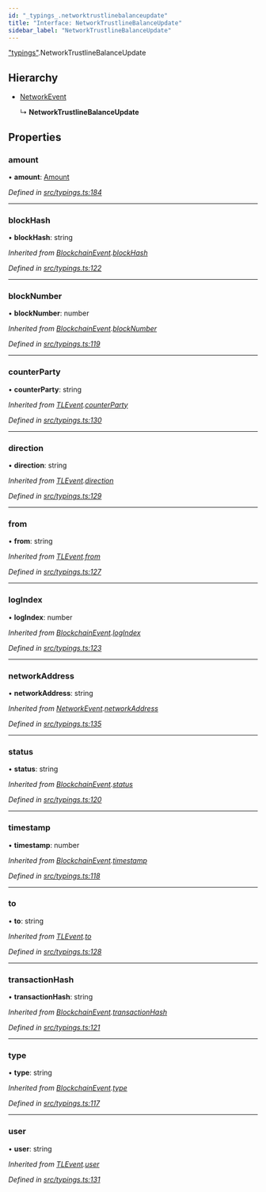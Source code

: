 ```yaml
---
id: "_typings_.networktrustlinebalanceupdate"
title: "Interface: NetworkTrustlineBalanceUpdate"
sidebar_label: "NetworkTrustlineBalanceUpdate"
---
```


["typings"](../modules/_typings_.md).NetworkTrustlineBalanceUpdate

## Hierarchy

* [NetworkEvent](_typings_.networkevent.md)

  ↳ **NetworkTrustlineBalanceUpdate**

## Properties

### amount

•  **amount**: [Amount](_typings_.amount.md)

*Defined in [src/typings.ts:184](https://github.com/trustlines-protocol/clientlib/blob/8b30ce1/src/typings.ts#L184)*

___

### blockHash

•  **blockHash**: string

*Inherited from [BlockchainEvent](_typings_.blockchainevent.md).[blockHash](_typings_.blockchainevent.md#blockhash)*

*Defined in [src/typings.ts:122](https://github.com/trustlines-protocol/clientlib/blob/8b30ce1/src/typings.ts#L122)*

___

### blockNumber

•  **blockNumber**: number

*Inherited from [BlockchainEvent](_typings_.blockchainevent.md).[blockNumber](_typings_.blockchainevent.md#blocknumber)*

*Defined in [src/typings.ts:119](https://github.com/trustlines-protocol/clientlib/blob/8b30ce1/src/typings.ts#L119)*

___

### counterParty

•  **counterParty**: string

*Inherited from [TLEvent](_typings_.tlevent.md).[counterParty](_typings_.tlevent.md#counterparty)*

*Defined in [src/typings.ts:130](https://github.com/trustlines-protocol/clientlib/blob/8b30ce1/src/typings.ts#L130)*

___

### direction

•  **direction**: string

*Inherited from [TLEvent](_typings_.tlevent.md).[direction](_typings_.tlevent.md#direction)*

*Defined in [src/typings.ts:129](https://github.com/trustlines-protocol/clientlib/blob/8b30ce1/src/typings.ts#L129)*

___

### from

•  **from**: string

*Inherited from [TLEvent](_typings_.tlevent.md).[from](_typings_.tlevent.md#from)*

*Defined in [src/typings.ts:127](https://github.com/trustlines-protocol/clientlib/blob/8b30ce1/src/typings.ts#L127)*

___

### logIndex

•  **logIndex**: number

*Inherited from [BlockchainEvent](_typings_.blockchainevent.md).[logIndex](_typings_.blockchainevent.md#logindex)*

*Defined in [src/typings.ts:123](https://github.com/trustlines-protocol/clientlib/blob/8b30ce1/src/typings.ts#L123)*

___

### networkAddress

•  **networkAddress**: string

*Inherited from [NetworkEvent](_typings_.networkevent.md).[networkAddress](_typings_.networkevent.md#networkaddress)*

*Defined in [src/typings.ts:135](https://github.com/trustlines-protocol/clientlib/blob/8b30ce1/src/typings.ts#L135)*

___

### status

•  **status**: string

*Inherited from [BlockchainEvent](_typings_.blockchainevent.md).[status](_typings_.blockchainevent.md#status)*

*Defined in [src/typings.ts:120](https://github.com/trustlines-protocol/clientlib/blob/8b30ce1/src/typings.ts#L120)*

___

### timestamp

•  **timestamp**: number

*Inherited from [BlockchainEvent](_typings_.blockchainevent.md).[timestamp](_typings_.blockchainevent.md#timestamp)*

*Defined in [src/typings.ts:118](https://github.com/trustlines-protocol/clientlib/blob/8b30ce1/src/typings.ts#L118)*

___

### to

•  **to**: string

*Inherited from [TLEvent](_typings_.tlevent.md).[to](_typings_.tlevent.md#to)*

*Defined in [src/typings.ts:128](https://github.com/trustlines-protocol/clientlib/blob/8b30ce1/src/typings.ts#L128)*

___

### transactionHash

•  **transactionHash**: string

*Inherited from [BlockchainEvent](_typings_.blockchainevent.md).[transactionHash](_typings_.blockchainevent.md#transactionhash)*

*Defined in [src/typings.ts:121](https://github.com/trustlines-protocol/clientlib/blob/8b30ce1/src/typings.ts#L121)*

___

### type

•  **type**: string

*Inherited from [BlockchainEvent](_typings_.blockchainevent.md).[type](_typings_.blockchainevent.md#type)*

*Defined in [src/typings.ts:117](https://github.com/trustlines-protocol/clientlib/blob/8b30ce1/src/typings.ts#L117)*

___

### user

•  **user**: string

*Inherited from [TLEvent](_typings_.tlevent.md).[user](_typings_.tlevent.md#user)*

*Defined in [src/typings.ts:131](https://github.com/trustlines-protocol/clientlib/blob/8b30ce1/src/typings.ts#L131)*
